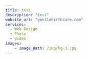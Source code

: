 ```yaml
---
title: test
description: "test"
website_url: "gentlebirthcare.com"
services:
  - Web Design
  - Photo
  - Video
images:
    - image_path: /img/bg-1.jpg
---
```

